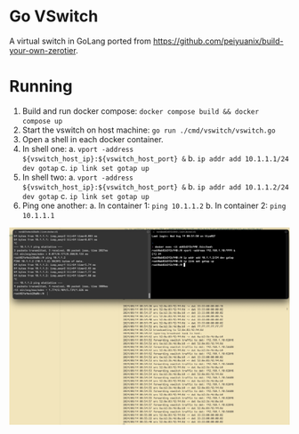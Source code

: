 # Go VSwitch 

A virtual switch in GoLang ported from https://github.com/peiyuanix/build-your-own-zerotier.

# Running 

1. Build and run docker compose: `docker compose build && docker compose up`
2. Start the vswitch on host machine: `go run ./cmd/vswitch/vswitch.go`
3. Open a shell in each docker container.
4. In shell one: 
    a. `vport -address ${vswitch_host_ip}:${vswitch_host_port} &`
    b. `ip addr add 10.1.1.1/24 dev gotap`
    c. `ip link set gotap up`
5. In shell two:
    a. `vport -address ${vswitch_host_ip}:${vswitch_host_port} &`
    b. `ip addr add 10.1.1.2/24 dev gotap`
    c. `ip link set gotap up`
6. Ping one another:
    a. In container 1: `ping 10.1.1.2`
    b. In container 2: `ping 10.1.1.1`

![alt text](image.png) 
